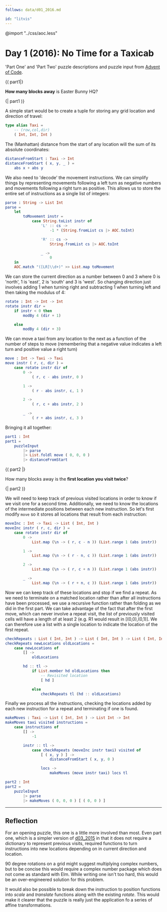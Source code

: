 ```yaml
---
follows: data/d01_2016.md

id: "litvis"
---
```


@import "../css/aoc.less"

# Day 1 (2016): No Time for a Taxicab

'Part One' and 'Part Two' puzzle descriptions and puzzle input from [Advent of Code](https://adventofcode.com/2016/day/1).

{( part1|}

**How many blocks away** is Easter Bunny HQ?

{| part1 )}

A simple start would be to create a tuple for storing any grid location and direction of travel:

```elm {l}
type alias Taxi =
    -- (row,col,dir)
    ( Int, Int, Int )
```

The (Manhattan) distance from the start of any location will the sum of its absolute coordinates:

```elm {l}
distanceFromStart : Taxi -> Int
distanceFromStart ( x, y, _ ) =
    abs x + abs y
```

We also need to 'decode' the movement instructions. We can simplify things by representing movements following a left turn as negative numbers and movements following a right turn as positive. This allows us to store the entire set of instructions as a single list of integers:

```elm {l}
parse : String -> List Int
parse =
    let
        toMovement instr =
            case String.toList instr of
                'L' :: cs ->
                    -1 * (String.fromList cs |> AOC.toInt)

                'R' :: cs ->
                    String.fromList cs |> AOC.toInt

                _ ->
                    0
    in
    AOC.match "([LR]\\d+)" >> List.map toMovement
```

We can store the current direction as a number between 0 and 3 where 0 is 'north', 1 is 'east', 2 is 'south' and 3 is 'west'. So changing direction just involves adding 1 when turning right and subtracting 1 when turning left and then taking the modulus of 4:

```elm {l}
rotate : Int -> Int -> Int
rotate instr dir =
    if instr < 0 then
        modBy 4 (dir + 1)

    else
        modBy 4 (dir + 3)
```

We can move a taxi from any location to the next as a function of the number of steps to move (remembering that a negative value indicates a left turn and positive value a right turn)

```elm {l}
move : Int -> Taxi -> Taxi
move instr ( r, c, dir ) =
    case rotate instr dir of
        0 ->
            ( r, c - abs instr, 0 )

        1 ->
            ( r - abs instr, c, 1 )

        2 ->
            ( r, c + abs instr, 2 )

        _ ->
            ( r + abs instr, c, 3 )
```

Bringing it all together:

```elm {l r}
part1 : Int
part1 =
    puzzleInput
        |> parse
        |> List.foldl move ( 0, 0, 0 )
        |> distanceFromStart
```

{( part2 |}

How many blocks away is the **first location you visit twice**?

{| part2 )}

We will need to keep track of previous visited locations in order to know if we visit one for a second time. Additionally, we need to know the locations of the intermediate positions between each new instruction. So let's first modify `move` so it stores all locations that result from each instruction:

```elm {l}
moveInc : Int -> Taxi -> List ( Int, Int )
moveInc instr ( r, c, dir ) =
    case rotate instr dir of
        0 ->
            List.map (\n -> ( r, c - n )) (List.range 1 (abs instr))

        1 ->
            List.map (\n -> ( r - n, c )) (List.range 1 (abs instr))

        2 ->
            List.map (\n -> ( r, c + n )) (List.range 1 (abs instr))

        _ ->
            List.map (\n -> ( r + n, c )) (List.range 1 (abs instr))
```

Now we can keep track of these locations and stop if we find a repeat. As we need to terminate on a matched location rather than after all instructions have been processed, we use a recursive function rather than folding as we did in the first part. We can take advantage of the fact that after the first move, which can never involve a repeat visit, the list of previously visited cells will have a length of at least 2 (e.g. R1 would result in [(0,0),(0,1)]. We can therefore use a list with a single location to indicate the location of the first repeat.

```elm {l}
checkRepeats : List ( Int, Int ) -> List ( Int, Int ) -> List ( Int, Int )
checkRepeats newLocations oldLocations =
    case newLocations of
        [] ->
            oldLocations

        hd :: tl ->
            if List.member hd oldLocations then
                -- Revisited location
                [ hd ]

            else
                checkRepeats tl (hd :: oldLocations)
```

Finally we process all the instructions, checking the locations added by each new instruction for a repeat and terminating if one is found.

```elm {l}
makeMoves : Taxi -> List ( Int, Int ) -> List Int -> Int
makeMoves taxi visited instructions =
    case instructions of
        [] ->
            -1

        instr :: tl ->
            case checkRepeats (moveInc instr taxi) visited of
                [ ( x, y ) ] ->
                    distanceFromStart ( x, y, 0 )

                locs ->
                    makeMoves (move instr taxi) locs tl
```

```elm {l r}
part2 : Int
part2 =
    puzzleInput
        |> parse
        |> makeMoves ( 0, 0, 0 ) [ ( 0, 0 ) ]
```

---

## Reflection

For an opening puzzle, this one is a little more involved than most. Even part one, which is a simpler version of [d03_2015](d03_2015.md) in that it does not require a dictionary to represent previous visits, required functions to turn instructions into new locations depending on in current direction and location.

90 degree rotations on a grid might suggest multiplying complex numbers, but to be concise this would require a complex number package which does not come as standard with Elm. While writing one isn't too hard, this would be an over-engineered solution for this problem.

It would also be possible to break down the instruction to position functions into _scale_ and _translate_ functions along with the existing _rotate_. This would make it clearer that the puzzle is really just the application fo a series of affine transformations.
